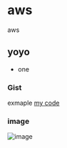 # aws
aws

## yoyo 
* one

### Gist
exmaple [my code](https://gist.github.com/seahkahyen/a5e4da942ecd668505acc131337327b4)

### image
![image](https://github.com/seahkahyen/temp/assets/135027840/8f02b402-6d9f-4892-890c-b9a09f8ab7d9)

